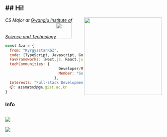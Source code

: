 <h2>## Hi!</h2>

<img align='right' src="https://media.giphy.com/media/Npqj6s74QBqzNK46wr/giphy.gif" width=250>
<p><em>CS Major at <a href="https://ewww.gist.ac.kr/en/main.html">Gwangju Institute of Science and Technology</a><img src="https://media.giphy.com/media/dAuGq9UkcumNj1KCHe/giphy.gif?cid=ecf05e47yd9z0edecq4hhtj4ml2a7kk96jx6ft3zzdeng6v4&ep=v1_stickers_related&rid=giphy.gif&ct=s" width="50"></br></em></p>

```javascript
const Aza = {
  from: "KyrgyzstanKGZ",
  code: [TypeScript, Javascript, Go, C/C++, Python],
  FavFrameworks: [Nest.js, React.js],
  techCommunities: {
                        Developer/Member: "GIST Student Council Information Bureau",
                        Member: "Google Developer Group on campus GIST",
                      },
  Interests: "Full-stack Development",
  📫: azamatmd@gm.gist.ac.kr 
}
```

### Info
![](https://github-readme-stats.vercel.app/api?username=AzamatMedetbekov&theme=prussian&hide_border=false&include_all_commits=false&count_private=false)<br/>
---
[![](https://visitcount.itsvg.in/api?id=AzamatMedetbekov&icon=0&color=0)](https://visitcount.itsvg.in)

<!-- Proudly created with GPRM ( https://gprm.itsvg.in ) -->
